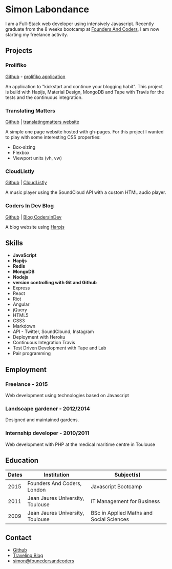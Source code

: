 # Simon Labondance

I am a Full-Stack web developer using intensively Javascript.
Recently graduate from the 8 weeks bootcamp at [Founders And Coders](http://www.foundersandcoders.com/), I am now starting my freelance activity.

## Projects

### Prolifiko

[Github](https://github.com/Prolifiko/prolifiko) - [prolifiko application](prolifiko.herokuapp.com)

An application to "kickstart and continue your blogging habit". This project is build with Hapijs, Material Design, MongoDB and Tape with Travis for the tests and the continuous integration.

### Translating Matters

[Github](https://github.com/translatingmatters/translatingmatters.github.io) |
[translatingmatters website](http://www.translatingmatters.co.uk)

A simple one page website hosted with gh-pages. For this project I wanted to play with some interesting CSS properties:

- Box-sizing
- Flexbox
- Viewport units (vh, vw)

### CloudListly

[Github](https://github.com/CodersInDev/CloudListly) |
[CloudListly](http://codersindev.github.io/CloudListly)

A music player using the SoundCloud API with a custom HTML audio player.

### Coders In Dev Blog

[Github](https://github.com/CodersInDev/blog) |
[Blog CodersInDev](http://codersindev.github.io/blog/)

A blog website using [Harpjs](http://harpjs.com/)

## Skills

- **JavaScript**
- **Hapijs**
- **Redis**
- **MongoDB**
- **Nodejs**
- **version controlling with Git and Github**
- Express
- React
- Riot
- Angular
- jQuery
- HTML5
- CSS3
- Markdown
- API - Twitter, SoundClound, Instagram
- Deployment with Heroku
- Continuous Integration Travis
- Test Driven Development with Tape and Lab
- Pair programming

## Employment

### Freelance - 2015

Web development using technologies based on Javascript

### Landscape gardener - 2012/2014

Designed and maintained gardens.

### Internship developer - 2010/2011

Web development with PHP at the medical maritime centre in Toulouse

## Education


|      Dates      |       Institution       |              Subject(s)              |
| --------------- |-------------------------|--------------------------------------|
|  2015 | Founders And Coders, London | Javascript Bootcamp |
|  2011 | Jean Jaures University, Toulouse | IT Management for Business |
|  2009 | Jean Jaures University, Toulouse | BSc in Applied Maths and Social Sciences |

## Contact

- [Github](https://github.com/SimonLab)
- [Traveling Blog](http://ontheotherside.eu/blog/)
- [simon@founcdersandcoders](:mailto:simon@foundersandcoders.com)
